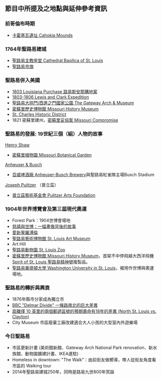 ---
---
## 節目中所提及之地點與延伸參考資訊

### 前哥倫布時期

* [卡霍基瓦遺址 Cahokia Mounds](https://cahokiamounds.org/)

### 1764年聖路易建城

* [聖路易主教座堂 Cathedral Basilica of St. Louis](https://cathedralstl.org/)
* [聖路易市旗](https://en.wikipedia.org/wiki/Flag_of_St._Louis)

### 聖路易併入美國

* [1803 Louisiana Purchase 路易斯安那購地案](https://en.wikipedia.org/wiki/Louisiana_Purchase)
* [1803-1806 Lewis and Clark Expedition](https://en.wikipedia.org/wiki/Lewis_and_Clark_Expedition)
* [聖路易大拱門/西進之門國家公園 The Gateway Arch & Museum](https://www.nps.gov/jeff/index.htm)
* [密蘇里歷史博物館 Missouri History Museum](https://mohistory.org/society)
* [St. Charles Historic District](https://www.discoverstcharles.com/)
* 1821 密蘇里建州，[密蘇里妥協案 Missouri Compromise](https://www.history.com/topics/abolitionist-movement/missouri-compromise)

### 聖路易的發展: 19世紀三個（組）人物的故事

[Henry Shaw](https://en.wikipedia.org/wiki/Henry_Shaw_(philanthropist))

* [密蘇里植物園 Missouri Botanical Garden](https://www.missouribotanicalgarden.org/)

[Anheuser & Busch](https://en.wikipedia.org/wiki/Anheuser-Busch)

* [百威啤酒廠 Anheuser-Busch Brewery](https://www.budweisertours.com/)與聖路易紅雀隊主場Busch Stadium

[Joseph Pulitzer](https://en.wikipedia.org/wiki/Joseph_Pulitzer) （普立茲）

* [普立茲藝術基金會 Pulitzer Arts Foundation](https://pulitzerarts.org/)

### 1904年世界博覽會及第三屆現代奧運

* Forest Park：1904世博會場地
* [慈禧與世博：一幅畫像背後的故事](https://www.mjib.gov.tw/FileUploads/eBooks/c78d418c90a348d7a943714f232826a7/Section_file/512c3471166c47ee80b7f4e685e60051.pdf)
* [愛新覺羅溥倫](https://factpedia.org/index.php?title=%E6%BA%A5%E4%BC%A6&variant=zh-hant)
* [聖路易藝術博物館 St. Louis Art Museum](https://www.slam.org/)
* Art Hill
* [聖路易動物園 St. Louis Zoo](https://www.stlzoo.org)
* [密蘇里歷史博物館 Missouri History Museum](https://mohistory.org/society)，首架不中停飛越大西洋飛機 [Spirit of St. Louis 聖路易精神號](https://en.wikipedia.org/wiki/Charles_Lindbergh)複製品。
* [聖路易華盛頓大學 Washington University in St. Louis](https://wustl.edu/)，被用作世博與奧運場地。

### 聖路易的轉折與興衰

* 1876年縣市分家成為獨立市
* [BBC "Delmar Divide" 一條路南北的巨大差異](https://www.bbc.com/news/av/magazine-17361995)
* [距離僅 10 英里的兩個郵遞區號的預期壽命有18年的差異 (North St. Louis vs. Clayton)](https://fox2now.com/news/life-expectancy-gap-18-year-difference-between-these-two-zip-codes/)
* City Museum 市區廢棄工廠改建適合大人小孩的大型室內外遊樂場

### 今日聖路易

* 市區更新計畫 (美術館新館、Gateway Arch National Park renovation、新水族館、動物園擴建計畫、IKEA進駐)
* Homeless in downtown: "The Walk"：由前街友做嚮導，帶人從街友角度看市區的 Walking tour
* 2014年聖路易建城250年，同時是路易九世800年冥誕